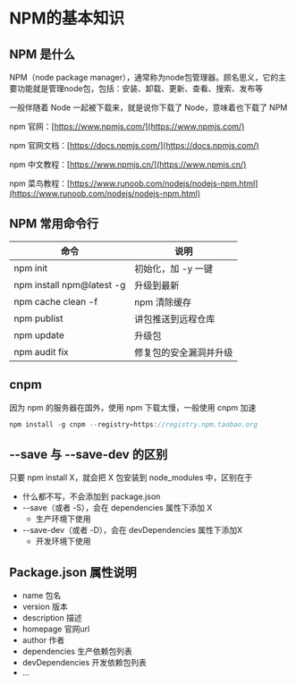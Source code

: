 # NPM的基本知识



## NPM 是什么

NPM（node package manager），通常称为node包管理器。顾名思义，它的主要功能就是管理node包，包括：安装、卸载、更新、查看、搜索、发布等

一般伴随着 Node 一起被下载来，就是说你下载了 Node，意味着也下载了 NPM

npm 官网：[https://www.npmjs.com/](https://www.npmjs.com/)

npm 官网文档：[https://docs.npmjs.com/](https://docs.npmjs.com/)

npm 中文教程：[https://www.npmjs.cn/](https://www.npmjs.cn/)

npm 菜鸟教程：[https://www.runoob.com/nodejs/nodejs-npm.html](https://www.runoob.com/nodejs/nodejs-npm.html)



## NPM 常用命令行

| 命令                      | 说明                   |
| ------------------------- | ---------------------- |
| npm init                  | 初始化，加 -y 一键     |
| npm install npm@latest -g | 升级到最新             |
| npm cache clean -f        | npm 清除缓存           |
| npm publist               | 讲包推送到远程仓库     |
| npm update                | 升级包                 |
| npm audit fix             | 修复包的安全漏洞并升级 |



## cnpm

因为 npm 的服务器在国外，使用 npm 下载太慢，一般使用 cnpm 加速

```javascript
npm install -g cnpm --registry=https://registry.npm.taobao.org
```





## --save 与 --save-dev 的区别

只要 npm install X，就会把 X 包安装到 node_modules 中，区别在于

- 什么都不写，不会添加到 package.json
- --save（或者 -S），会在 dependencies 属性下添加 X
  - 生产环境下使用
- --save-dev（或者 -D），会在 devDependencies 属性下添加X
  - 开发环境下使用





## Package.json 属性说明

- name 包名
- version 版本
- description 描述
- homepage 官网url
- author 作者
- dependencies 生产依赖包列表
- devDependencies 开发依赖包列表
- ...

